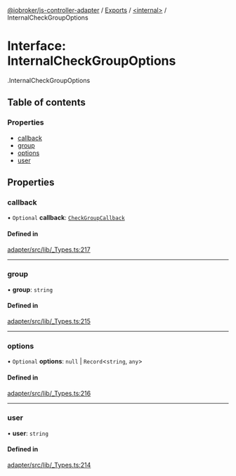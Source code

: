 [@iobroker/js-controller-adapter](../README.md) / [Exports](../modules.md) / [<internal\>](../modules/internal_.md) / InternalCheckGroupOptions

# Interface: InternalCheckGroupOptions

[<internal>](../modules/internal_.md).InternalCheckGroupOptions

## Table of contents

### Properties

- [callback](internal_.InternalCheckGroupOptions.md#callback)
- [group](internal_.InternalCheckGroupOptions.md#group)
- [options](internal_.InternalCheckGroupOptions.md#options)
- [user](internal_.InternalCheckGroupOptions.md#user)

## Properties

### callback

• `Optional` **callback**: [`CheckGroupCallback`](../modules/internal_.md#checkgroupcallback)

#### Defined in

[adapter/src/lib/_Types.ts:217](https://github.com/ioBroker/ioBroker.js-controller/blob/0b3c6e0e/packages/adapter/src/lib/_Types.ts#L217)

___

### group

• **group**: `string`

#### Defined in

[adapter/src/lib/_Types.ts:215](https://github.com/ioBroker/ioBroker.js-controller/blob/0b3c6e0e/packages/adapter/src/lib/_Types.ts#L215)

___

### options

• `Optional` **options**: ``null`` \| `Record`<`string`, `any`\>

#### Defined in

[adapter/src/lib/_Types.ts:216](https://github.com/ioBroker/ioBroker.js-controller/blob/0b3c6e0e/packages/adapter/src/lib/_Types.ts#L216)

___

### user

• **user**: `string`

#### Defined in

[adapter/src/lib/_Types.ts:214](https://github.com/ioBroker/ioBroker.js-controller/blob/0b3c6e0e/packages/adapter/src/lib/_Types.ts#L214)
